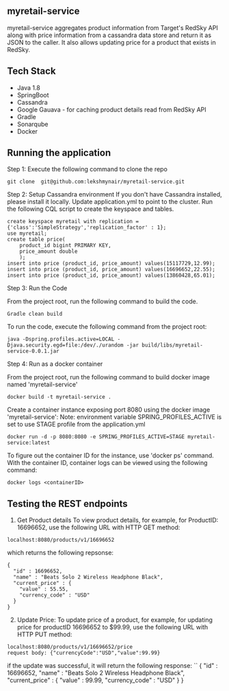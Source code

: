 ## myretail-service

myretail-service aggregates product information from Target's RedSky API along with price information from a cassandra data store and return it as JSON to the caller. It also allows updating price for a product that exists in RedSky. 

 ## Tech Stack
   - Java 1.8 
   - SpringBoot
   - Cassandra
   - Google Gauava - for caching product details read from RedSky API
   - Gradle
   - Sonarqube
   - Docker
 
 ## Running the application
  
Step 1: Execute the following command to clone the repo
```
git clone  git@github.com:lekshmynair/myretail-service.git
```   

Step 2: Setup Cassandra environment
If you don't have Cassandra installed, please install it locally.  Update application.yml to point to the cluster.
Run the following CQL script to create the keyspace and tables.
```
create keyspace myretail with replication = {'class':'SimpleStrategy','replication_factor' : 1};
use myretail;
create table price(
    product_id bigint PRIMARY KEY,
    price_amount double
    );
insert into price (product_id, price_amount) values(15117729,12.99);
insert into price (product_id, price_amount) values(16696652,22.55);
insert into price (product_id, price_amount) values(13860428,65.01);
```       
Step 3: Run the Code

From the project root, run the following command to build the code.
```
Gradle clean build
```
To run the code, execute the following command from the project root:
```
java -Dspring.profiles.active=LOCAL -Djava.security.egd=file:/dev/./urandom -jar build/libs/myretail-service-0.0.1.jar
```
Step 4: Run as a docker container

From the project root, run the following command to build docker image named 'myretail-service'
```
docker build -t myretail-service .
```
Create a container instance exposing port 8080 using the docker image 'myretail-service':
Note: environment variable SPRING_PROFILES_ACTIVE is set to use STAGE profile from the application.yml
```
docker run -d -p 8080:8080 -e SPRING_PROFILES_ACTIVE=STAGE myretail-service:latest
```
To figure out the container ID for the instance, use 'docker ps' command. 
With the container ID, container logs can be viewed using the following command:
```
docker logs <containerID>
```

## Testing the REST endpoints
1. Get Product details
To view product details, for example, for ProductID: 16696652, use the following URL with HTTP GET method:
```
localhost:8080/products/v1/16696652  
```
which returns the following repsonse:
```
{
  "id" : 16696652,
  "name" : "Beats Solo 2 Wireless Headphone Black",
  "current_price" : {
    "value" : 55.55,
    "currency_code" : "USD"
  }
}
```
2. Update Price:
To update price of a product, for example, for updating price for productID 16696652 to $99.99, use the following URL with HTTP PUT method:
```
localhost:8080/products/v1/16696652/price
request body: {"currencyCode":"USD","value":99.99}
```
if the update was successful, it will return the following response:
``
{
  "id" : 16696652,
  "name" : "Beats Solo 2 Wireless Headphone Black",
  "current_price" : {
    "value" : 99.99,
    "currency_code" : "USD"
  }
}
```
  


  
 
